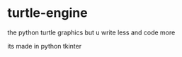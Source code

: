 # turtle-engine
the python turtle graphics but u write less and code more

its made in python tkinter

